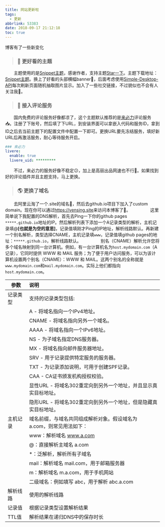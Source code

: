 ```yaml
---
title: 网站更新啦
tags:
  - 更新
abbrlink: 53383
date: 2018-09-17 21:12:18
toc: true
---
```


博客有了一些新变化 

> ### 🎈 更好看的主题

&emsp;&emsp;主题使用的是[Snippet主题](https://github.com/shenliyang/hexo-theme-snippet "fork theme")，感谢作者，支持主题[Star一下](https://github.com/shenliyang/hexo-theme-snippet/stargazers)。主题下载地址：[Snippet主题](https://github.com/shenliyang/hexo-theme-snippet "fork me")。换上了好看的头部横幅banner🎐，后面考虑使用[Simple-Desktop-API](https://github.com/spencerwoo98/spencer-simple-desktop-api)每次刷新页面随机抽取图片显示。加入了一些社交链接，不过貌似也不会有人关注我🙈。

> ### 🎄 接入评论服务

&emsp;&emsp;国内免费的评论服务好像都凉了，这个主题默认推荐的是[来必力](https://livere.com/)评论服务📥。注册了下账号，然后填了下URL，到安装界面可以拿嵌入代码和服务ID，拿到ID之后去当前主题下的配置文件中配置一下即可。更换URL要先冻结服务，填好新URL后再激活服务，耐心等待服务开启。

```yml
### 来必力
livere:
  enable: true
  livere_uid: *********
```

&emsp;&emsp;不过，来必力的服务好像不稳定😕，加上是高丽出品网速也不行🤣。如果找到好的评论插件并且主题支持，马上更换。
<!--more-->

> ### 🌎 更换了域名

&emsp;&emsp;去阿里云淘了一个.site的域名🛒，然后去github.io项目下加入了custom domain。现在你可以通过<https://vensing.site>来访问本博客了🚀。
  
&emsp;&emsp;这里简单说下我配置的DNS解析，首先去Ping一下你的github pages `*****.github.io`地址的IP。然后解析列表下添加一个A记录类型的解析，主机记录填@**[也就是为空的意思]**，记录值填刚才Ping的IP地址，解析线路默认。再新建一个别名解析，类型选择CNAME，主机记录填`www`，记录值填github pages的地址：`*****.github.io`，解析线路默认。
  
&emsp;&emsp;别名（CNAME）解析允许您将多个域名映射到同一台计算机。例如，有一台计算机名为`host.mydomain.com`（A 记录），它同时提供 WWW 和 MAIL 服务；为了便于用户访问服务，可以为该计算机设置两个别名（CNAME）：WWW 和 MAIL。这两个别名的全称就是`www.mydomain.com`和`mail.mydomain.com`。实际上他们都指向`host.mydomain.com`。

| 参数   | 说明                                    |
| ---- | :------------------------------------- |
| 记录类型 | 支持的记录类型包括:                            |
|      | A - 将域名指向一个IPv4地址。                    |
|      | CNAME - 将域名指向另外一个域名。                  |
|      | AAAA - 将域名指向一个IPv6地址。                 |
|      | NS - 为子域名指定DNS服务器。                    |
|      | MX - 将域名指向邮件服务器地址。                    |
|      | SRV - 用于记录提供特定服务的服务器。                 |
|      | TXT - 为记录添加说明，可用于创建SPF记录。             |
|      | CAA - CA证书颁发机构授权校验。                   |
|      | 显性URL - 将域名302重定向到另外一个地址，并且显示真实目标地址。  |
|      | 隐形URL - 将域名302重定向到另外一个地址，但是隐藏真实目标地址。  |
| 主机记录 | 域名前缀，与域名共同组成解析对象。假设域名为 a.com，则常见用法如下： |
|      | www：解析域名 www.a.com                    |
|      | @：直接解析主域名 a.com                       |
|      | \*：泛解析，解析所有子域名                        |
|      | mail：解析域名 mail.com，用于邮箱服务器            |
|      | m：解析域名 m.a.com，用于手机网站                 |
|      | 二级域名：例如填写 abc，用于解析 abc.a.com          |
| 解析线路 | 使用的解析线路                               |
| 记录值  | 根据记录类型设置解析结果                          |
| TTL值 | 解析结果在递归DNS中的保存时长                      |
